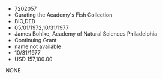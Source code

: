 * 7202057
* Curating the Academy's Fish Collection
* BIO,DEB
* 05/01/1972,10/31/1977
* James Bohlke, Academy of Natural Sciences Philadelphia
* Continuing Grant
*   name not available
* 10/31/1977
* USD 157,100.00

NONE